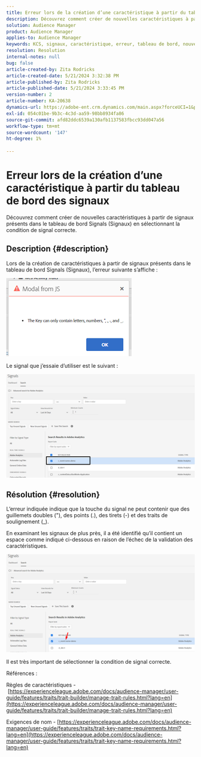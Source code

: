 ```yaml
---
title: Erreur lors de la création d’une caractéristique à partir du tableau de bord des signaux
description: Découvrez comment créer de nouvelles caractéristiques à partir de signaux présents dans le tableau de bord Signals (Signaux) en sélectionnant la condition de signal correcte.
solution: Audience Manager
product: Audience Manager
applies-to: Audience Manager
keywords: KCS, signaux, caractéristique, erreur, tableau de bord, nouveau, créer, créer, créer, créer
resolution: Resolution
internal-notes: null
bug: false
article-created-by: Zita Rodricks
article-created-date: 5/21/2024 3:32:38 PM
article-published-by: Zita Rodricks
article-published-date: 5/21/2024 3:33:45 PM
version-number: 2
article-number: KA-20638
dynamics-url: https://adobe-ent.crm.dynamics.com/main.aspx?forceUCI=1&pagetype=entityrecord&etn=knowledgearticle&id=b5094b56-8717-ef11-9f89-6045bd06eea5
exl-id: 054c01be-9b3c-4c3d-aa59-98bb8934fa86
source-git-commit: afd82ddc6539a130afb1137583fbcc93dd047a56
workflow-type: tm+mt
source-wordcount: '147'
ht-degree: 1%

---
```


# Erreur lors de la création d’une caractéristique à partir du tableau de bord des signaux


Découvrez comment créer de nouvelles caractéristiques à partir de signaux présents dans le tableau de bord Signals (Signaux) en sélectionnant la condition de signal correcte.

## Description {#description}


Lors de la création de caractéristiques à partir de signaux présents dans le tableau de bord Signals (Signaux), l’erreur suivante s’affiche :

![](assets/___b6094b56-8717-ef11-9f89-6045bd06eea5___.png)



Le signal que j’essaie d’utiliser est le suivant :

![](assets/___b9094b56-8717-ef11-9f89-6045bd06eea5___.png)


## Résolution {#resolution}


L’erreur indiquée indique que la touche du signal ne peut contenir que des guillemets doubles (&quot;), des points (.), des tirets (-) et des traits de soulignement (_).

En examinant les signaux de plus près, il a été identifié qu’il contient un espace comme indiqué ci-dessous en raison de l’échec de la validation des caractéristiques.



![](assets/d04f0008-f63a-ed11-9db1-0022480868ff.png)

Il est très important de sélectionner la condition de signal correcte.

Références :

Règles de caractéristiques - [https://experienceleague.adobe.com/docs/audience-manager/user-guide/features/traits/trait-builder/manage-trait-rules.html?lang=en](https://experienceleague.adobe.com/docs/audience-manager/user-guide/features/traits/trait-builder/manage-trait-rules.html?lang=en)

Exigences de nom - [https://experienceleague.adobe.com/docs/audience-manager/user-guide/features/traits/trait-key-name-requirements.html?lang=en](https://experienceleague.adobe.com/docs/audience-manager/user-guide/features/traits/trait-key-name-requirements.html?lang=en)
